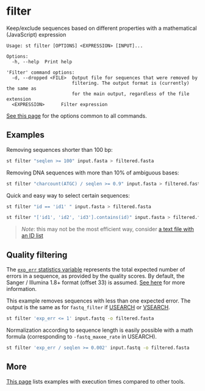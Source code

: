 # filter
Keep/exclude sequences based on different properties with a mathematical
(JavaScript) expression

```
Usage: st filter [OPTIONS] <EXPRESSION> [INPUT]...

Options:
  -h, --help  Print help

'Filter' command options:
  -d, --dropped <FILE>  Output file for sequences that were removed by
                        filtering. The output format is (currently) the same as
                        for the main output, regardless of the file extension
  <EXPRESSION>      Filter expression
```
[See this page](opts.md) for the options common to all commands.

## Examples

Removing sequences shorter than 100 bp:

```bash
st filter "seqlen >= 100" input.fasta > filtered.fasta
```

Removing DNA sequences with more than 10% of ambiguous bases:

```bash
st filter "charcount(ATGC) / seqlen >= 0.9" input.fasta > filtered.fasta
```

Quick and easy way to select certain sequences:

```bash
st filter "id == 'id1' " input.fasta > filtered.fasta

st filter "['id1', 'id2', 'id3'].contains(id)" input.fasta > filtered.fasta
```

> *Note*: this may not be the most efficient way, consider
> [a text file with an ID list](meta.md)


## Quality filtering

The [`exp_err` statistics variable](var_reference.md#sequence-statistics)
represents the total expected number of errors
in a sequence, as provided by the quality scores.
By default, the Sanger / Illumina 1.8+ format (offset 33) is assumed.
[See here](pass.md#quality-scores) for more information.

This example removes sequences with less than one expected error. The
output is the same as for `fastq_filter` if 
[USEARCH](https://www.drive5.com/usearch/manual/cmd_fastq_filter.html)
or [VSEARCH](https://github.com/torognes/vsearch).

```bash
st filter 'exp_err <= 1' input.fastq -o filtered.fasta
```

Normalization according to sequence length is easily possible with
a math formula (corresponding to `-fastq_maxee_rate` in USEARCH).

```bash
st filter 'exp_err / seqlen >= 0.002' input.fastq -o filtered.fasta
```

## More

[This page](comparison.md#filter) lists examples with execution times compared
to other tools.
